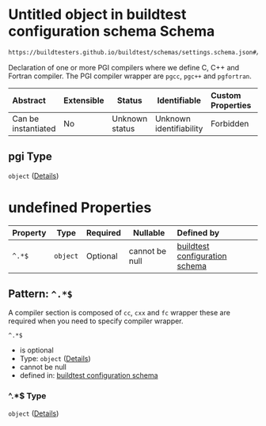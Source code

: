 # Untitled object in buildtest configuration schema Schema

```txt
https://buildtesters.github.io/buildtest/schemas/settings.schema.json#/properties/compilers/properties/pgi
```

Declaration of one or more PGI compilers where we define C, C++ and Fortran compiler. The PGI compiler wrapper are `pgcc`, `pgc++` and `pgfortran`.


| Abstract            | Extensible | Status         | Identifiable            | Custom Properties | Additional Properties | Access Restrictions | Defined In                                                                   |
| :------------------ | ---------- | -------------- | ----------------------- | :---------------- | --------------------- | ------------------- | ---------------------------------------------------------------------------- |
| Can be instantiated | No         | Unknown status | Unknown identifiability | Forbidden         | Allowed               | none                | [settings.schema.json\*](../out/settings.schema.json "open original schema") |

## pgi Type

`object` ([Details](settings-properties-compilers-properties-pgi.md))

# undefined Properties

| Property | Type     | Required | Nullable       | Defined by                                                                                                                                                                                                           |
| :------- | -------- | -------- | -------------- | :------------------------------------------------------------------------------------------------------------------------------------------------------------------------------------------------------------------- |
| `^.*$`   | `object` | Optional | cannot be null | [buildtest configuration schema](settings-definitions-compiler_section.md "https&#x3A;//buildtesters.github.io/buildtest/schemas/settings.schema.json#/properties/compilers/properties/pgi/patternProperties/^.\*$") |

## Pattern: `^.*$`

A compiler section is composed of `cc`, `cxx` and `fc` wrapper these are required when you need to specify compiler wrapper.


`^.*$`

-   is optional
-   Type: `object` ([Details](settings-definitions-compiler_section.md))
-   cannot be null
-   defined in: [buildtest configuration schema](settings-definitions-compiler_section.md "https&#x3A;//buildtesters.github.io/buildtest/schemas/settings.schema.json#/properties/compilers/properties/pgi/patternProperties/^.\*$")

### ^.\*$ Type

`object` ([Details](settings-definitions-compiler_section.md))
